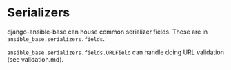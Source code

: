 # Serializers

django-ansible-base can house common serializer fields. These are in `ansible_base.serializers.fields`.

`ansible_base.serializers.fields.URLField` can handle doing URL validation (see validation.md).
